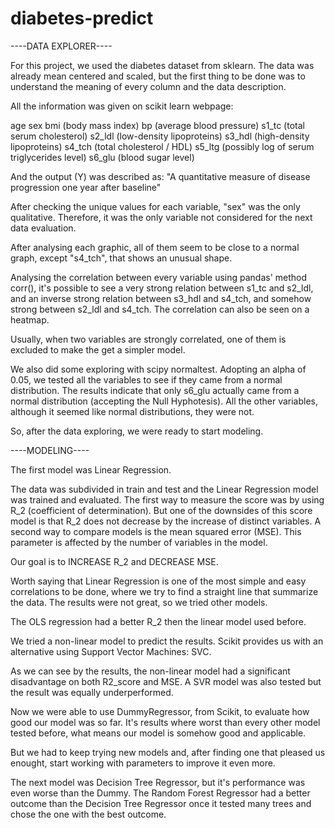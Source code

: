 # diabetes-predict

----DATA EXPLORER----

For this project, we used the diabetes dataset from sklearn.
The data was already mean centered and scaled, but the first thing to be done was to understand the meaning of every column and the data description.

All the information was given on scikit learn webpage:

age
sex
bmi (body mass index)
bp (average blood pressure)
s1_tc (total serum cholesterol)
s2_ldl (low-density lipoproteins)
s3_hdl (high-density lipoproteins)
s4_tch (total cholesterol / HDL)
s5_ltg (possibly log of serum triglycerides level)
s6_glu (blood sugar level)

And the output (Y) was described as:
"A quantitative measure of disease progression one year after baseline"

After checking the unique values for each variable, "sex" was the only qualitative. Therefore, it was the only variable not considered for the next data evaluation.

After analysing each graphic, all of them seem to be close to a normal graph, except "s4_tch", that shows an unusual shape.

Analysing the correlation between every variable using pandas' method corr(), it's possible to see a very strong relation between s1_tc and s2_ldl, and an inverse strong relation between s3_hdl and s4_tch, and somehow strong between s2_ldl and s4_tch. The correlation can also be seen on a heatmap.

Usually, when two variables are strongly correlated, one of them is excluded to make the get a simpler model.

We also did some exploring with scipy normaltest. Adopting an alpha of 0.05, we tested all the variables to see if they came from a normal distribution. The results indicate that only s6_glu actually came from a normal distribution (accepting the Null Hyphotesis). All the other variables, although it seemed like normal distributions, they were not.

So, after the data exploring, we were ready to start modeling.

----MODELING----

The first model was Linear Regression.

The data was subdivided in train and test and the Linear Regression model was trained and evaluated. The first way to measure the score was by using R_2 (coefficient of determination). But one of the downsides of this score model is that R_2 does not decrease by the increase of distinct variables.
A second way to compare models is the mean squared error (MSE). This parameter is affected by the number of variables in the model.

Our goal is to INCREASE R_2 and DECREASE MSE.

Worth saying that Linear Regression is one of the most simple and easy correlations to be done, where we try to find a straight line that summarize the data.
The results were not great, so we tried other models.

The OLS regression had a better R_2 then the linear model used before.

We tried a non-linear model to predict the results. Scikit provides us with an alternative using Support Vector Machines: SVC.

As we can see by the results, the non-linear model had a significant disadvantage on both R2_score and MSE. A SVR model was also tested but the result was equally underperformed.

Now we were able to use DummyRegressor, from Scikit, to evaluate how good our model was so far. It's results where worst than every other model tested before, what means our model is somehow good and applicable.

But we had to keep trying new models and, after finding one that pleased us enought, start working with parameters to improve it even more.

The next model was Decision Tree Regressor, but it's performance was even worse than the Dummy.
The Random Forest Regressor had a better outcome than the Decision Tree Regressor once it tested many trees and chose the one with the best outcome.